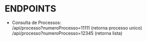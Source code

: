 # ENDPOINTS  
- Consulta de Processos:  
/api/processo?numeroProcesso=11111 (retorna processo unico)
/api/processo?numeroProcesso=12345 (retorna lista)